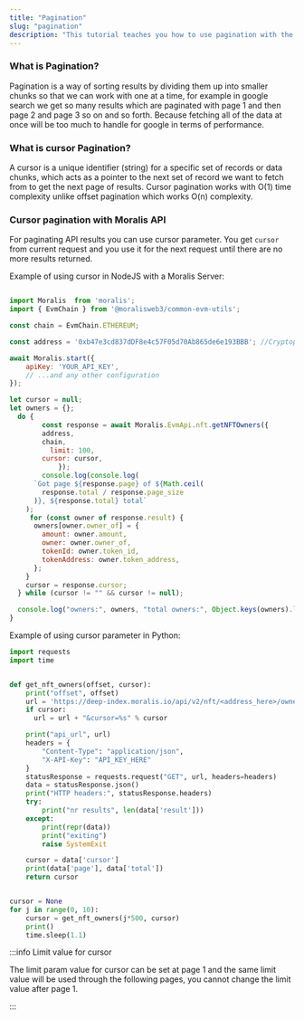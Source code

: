 ```yaml
---
title: "Pagination"
slug: "pagination"
description: "This tutorial teaches you how to use pagination with the Moralis Web3 API."
---
```

### What is Pagination?

Pagination is a way of sorting results by dividing them up into smaller chunks so that we can work with one at a time, for example in google search we get so many results which are paginated with page 1 and then page 2 and page 3 so on and so forth. Because fetching all of the data at once will be too much to handle for google in terms of performance.

### What is cursor Pagination?

A cursor is a unique identifier (string) for a specific set of records or data chunks, which acts as a pointer to the next set of record we want to fetch from to get the next page of results. Cursor pagination works with O(1) time complexity unlike offset pagination which works O(n) complexity.

### Cursor pagination with Moralis API

For paginating API results you can use cursor parameter. You get `cursor` from current request and you use it for the next request until there are no more results returned.

Example of using cursor in NodeJS with a Moralis Server:

```javascript

import Moralis  from 'moralis';
import { EvmChain } from '@moralisweb3/common-evm-utils';

const chain = EvmChain.ETHEREUM;

const address = '0xb47e3cd837dDF8e4c57F05d70Ab865de6e193BBB'; //Cryptopunks contract address

await Moralis.start({
    apiKey: 'YOUR_API_KEY',
    // ...and any other configuration
});

let cursor = null;
let owners = {};
  do {
		const response = await Moralis.EvmApi.nft.getNFTOwners({
    	address,
	    chain,
		  limit: 100,
    	cursor: cursor,
			});
		console.log(console.log(
      `Got page ${response.page} of ${Math.ceil(
        response.total / response.page_size
      )}, ${response.total} total`
    );
     for (const owner of response.result) {
      owners[owner.owner_of] = {
        amount: owner.amount,
        owner: owner.owner_of,
        tokenId: owner.token_id,
        tokenAddress: owner.token_address,
      };
    }
    cursor = response.cursor;
  } while (cursor != "" && cursor != null);

  console.log("owners:", owners, "total owners:", Object.keys(owners).length);
}
```



Example of using cursor parameter in Python:

```python
import requests
import time


def get_nft_owners(offset, cursor):
    print("offset", offset)
    url = 'https://deep-index.moralis.io/api/v2/nft/<address_here>/owners?chain=polygon&format=decimal'
    if cursor:
      url = url + "&cursor=%s" % cursor

    print("api_url", url)
    headers = {
        "Content-Type": "application/json",
        "X-API-Key": "API_KEY_HERE"
    }
    statusResponse = requests.request("GET", url, headers=headers)
    data = statusResponse.json()
    print("HTTP headers:", statusResponse.headers)
    try:
        print("nr results", len(data['result']))
    except:
        print(repr(data))
        print("exiting")
        raise SystemExit

    cursor = data['cursor']
    print(data['page'], data['total'])
    return cursor


cursor = None
for j in range(0, 10):
    cursor = get_nft_owners(j*500, cursor)
    print()
    time.sleep(1.1)
```

:::info Limit value for cursor

The limit param value for cursor can be set at page 1 and the same limit value will be used through the following pages, you cannot change the limit value after page 1.

:::
